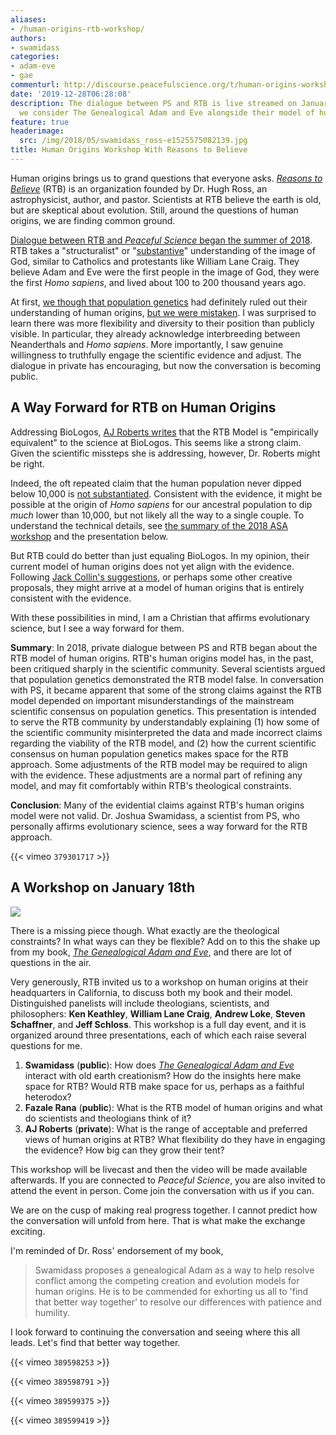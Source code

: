 ```yaml
---
aliases:
- /human-origins-rtb-workshop/
authors:
- swamidass
categories:
- adam-eve
- gae
commenturl: http://discourse.peacefulscience.org/t/human-origins-workshop-with-reasons-to-believe-january-2020/9110
date: '2019-12-28T06:28:08'
description: The dialogue between PS and RTB is live streamed on January 18th, as
  we consider The Genealogical Adam and Eve alongside their model of human origins.
feature: true
headerimage:
  src: /img/2018/05/swamidass_ross-e1525575082139.jpg
title: Human Origins Workshop With Reasons to Believe
---
```


Human origins brings us to grand questions that everyone asks. *[Reasons to Believe](http://reasons.org)* (RTB) is an organization founded by Dr. Hugh Ross, an astrophysicist, author, and pastor. Scientists at RTB believe the earth is old, but are skeptical about evolution. Still, around the questions of human origins, we are finding common ground.

[Dialogue between RTB and *Peaceful Science* began the summer of 2018](https://peacefulscience.org/assess-rtb-model/). RTB takes a "structuralist" or "[substantive](https://en.wikipedia.org/wiki/Image_of_God#Substantive)" understanding of the image of God, similar to Catholics and protestants like William Lane Craig. They believe Adam and Eve were the first people in the image of God, they were the first *Homo sapiens*, and lived about 100 to 200 thousand years ago.

At first, [we though that population genetics](https://peacefulscience.org/invitation-to-rana/) had definitely ruled out their understanding of human origins, [but we were mistaken](https://peacefulscience.org/assess-rtb-model/). I was surprised to learn there was more flexibility and diversity to their position than publicly visible. In particular, they already acknowledge interbreeding between Neanderthals and *Homo sapiens*. More importantly, I saw genuine willingness to truthfully engage the scientific evidence and adjust. The dialogue in private has encouraging, but now the conversation is becoming public.

## A Way Forward for RTB on Human Origins

Addressing BioLogos, [AJ Roberts writes](https://reasons.org/explore/blogs/theorems-theology/read/theorems-theology/2019/12/19/how-can-christians-disagree-over-adam-and-eve) that the RTB Model is "empirically equivalent" to the science at BioLogos. This seems like a strong claim. Given the scientific missteps she is addressing, however, Dr. Roberts might be right.

Indeed, the oft repeated claim that the human population never dipped below 10,000 is [not substantiated](https://discourse.peacefulscience.org/t/heliocentric-certainty-against-a-bottleneck-of-two/61). Consistent with the evidence, it might be possible at the origin of *Homo sapiens* for our ancestral population to dip *much* lower than 10,000, but not likely all the way to a single couple. To understand the technical details, see [the summary of the 2018 ASA workshop](http://peacefulscience.org/three-stories-on-adam/) and the presentation below.

But RTB could do better than just equaling BioLogos. In my opinion, their current model of human origins does not yet align with the evidence. Following [Jack Collin's suggestions](https://byfaithonline.com/the-case-for-adam-and-eve-our-conversation-with-c-john-collins/), or perhaps some other creative proposals, they might arrive at a model of human origins that is entirely consistent with the evidence.

With these possibilities in mind, I am a Christian that affirms evolutionary science, but I see a way forward for them.

**Summary**: In 2018, private dialogue between PS and RTB began about the RTB model of human origins. RTB's human origins model has, in the past, been critiqued sharply in the scientific community. Several scientists argued that population genetics demonstrated the RTB model false. In conversation with PS, it became apparent that some of the strong claims against the RTB model depended on important misunderstandings of the mainstream scientific consensus on population genetics. This presentation is intended to serve the RTB community by understandably explaining (1) how some of the scientific community misinterpreted the data and made incorrect claims regarding the viability of the RTB model, and (2) how the current scientific consensus on human population genetics makes space for the RTB approach. Some adjustments of the RTB model may be required to align with the evidence. These adjustments are a normal part of refining any model, and may fit comfortably within RTB's theological constraints.

**Conclusion**: Many of the evidential claims against RTB's human origins model were not valid. Dr. Joshua Swamidass, a scientist from PS, who personally affirms evolutionary science, sees a way forward for the RTB approach.

{{< vimeo `379301717` >}}

## A Workshop on January 18th

![](/img/2019/12/humanorigins_eventbanner243279471f8666f3b463ff00002b9606.jpg)

There is a missing piece though. What exactly are the theological constraints? In what ways can they be flexible? Add on to this the shake up from my book, *[The Genealogical Adam and Eve](https://ivpress.com/the-genealogical-adam-and-eve)*, and there are lot of questions in the air.

Very generously, RTB invited us to a workshop on human origins at their headquarters in California, to discuss both my book and their model. Distinguished panelists will include theologians, scientists, and philosophers: **Ken Keathley**, **William Lane Craig**, **Andrew Loke**, **Steven Schaffner**, and **Jeff Schloss**. This workshop is a full day event, and it is organized around three presentations, each of which each raise several questions for me.

1.  **Swamidass** (**public**): How does [*The Genealogical Adam and Eve*](https://www.ivpress.com/the-genealogical-adam-and-eve) interact with old earth creationism? How do the insights here make space for RTB? Would RTB make space for us, perhaps as a faithful heterodox?
2.  **Fazale Rana** (**public**): What is the RTB model of human origins and what do scientists and theologians think of it?
3.  **AJ Roberts** (**private**): What is the range of acceptable and preferred views of human origins at RTB? What flexibility do they have in engaging the evidence? How big can they grow their tent?

This workshop will be livecast and then the video will be made available afterwards. If you are connected to *Peaceful Science*, you are also invited to attend the event in person. Come join the conversation with us if you can.

We are on the cusp of making real progress together. I cannot predict how the conversation will unfold from here. That is what make the exchange exciting.

I'm reminded of Dr. Ross' endorsement of my book,

> Swamidass proposes a genealogical Adam as a way to help resolve conflict among the competing creation and evolution models for human origins. He is to be commended for exhorting us all to 'find that better way together' to resolve our differences with patience and humility.

I look forward to continuing the conversation and seeing where this all leads. Let's find that better way together.

{{< vimeo `389598253` >}}


{{< vimeo `389598791` >}}

{{< vimeo `389599375` >}}

{{< vimeo `389599419` >}}

